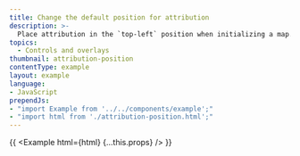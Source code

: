 ```yaml
---
title: Change the default position for attribution
description: >-
  Place attribution in the `top-left` position when initializing a map.
topics:
  - Controls and overlays
thumbnail: attribution-position
contentType: example
layout: example
language:
- JavaScript
prependJs:
- "import Example from '../../components/example';"
- "import html from './attribution-position.html';"
---
```


{{ <Example html={html} {...this.props} /> }}
